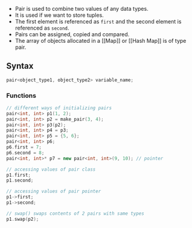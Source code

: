 - Pair is used to combine two values of any data types.
- It is used if we want to store tuples.
- The first element is referenced as `first` and the second element is referenced as `second`.
- Pairs can be assigned, copied and compared.
- The array of objects allocated in a [[Map]] or [[Hash Map]] is of type pair.
## Syntax
```cpp
pair<object_type1, object_type2> variable_name;
```

### Functions
```cpp
// different ways of initializing pairs
pair<int, int> p1(1, 2);
pair<int, int> p2 = make_pair(3, 4);
pair<int, int> p3(p2);
pair<int, int> p4 = p3;
pair<int, int> p5 = {5, 6};
pair<int, int> p6;
p6.first = 7;
p6.second = 8;
pair<int, int>* p7 = new pair<int, int>(9, 10); // pointer

// accessing values of pair class
p1.first;
p1.second;

// accessing values of pair pointer
p1->first;
p1->second;

// swap() swaps contents of 2 pairs with same types
p1.swap(p2);
```